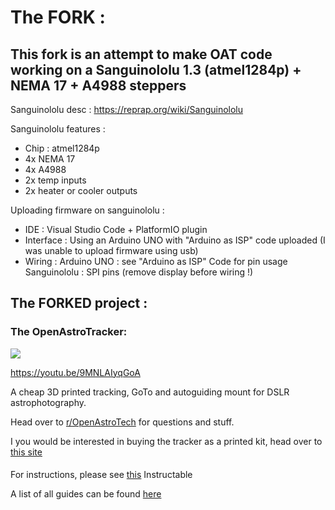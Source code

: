 # The FORK :

## This fork is an attempt to make OAT code working on a Sanguinololu 1.3 (atmel1284p) + NEMA 17 + A4988 steppers

Sanguinololu desc : https://reprap.org/wiki/Sanguinololu

Sanguinololu features :
* Chip : atmel1284p
* 4x NEMA 17
* 4x A4988
* 2x temp inputs
* 2x heater or cooler outputs

Uploading firmware on sanguinololu :
- IDE : Visual Studio Code + PlatformIO plugin
- Interface : Using an Arduino UNO with "Arduino as ISP" code uploaded (I was unable to upload firmware using usb)
- Wiring :
  Arduino UNO : see "Arduino as ISP" Code for pin usage
  Sanguinololu : SPI pins (remove display before wiring !)

## The FORKED project :

### The OpenAstroTracker:

![](https://i.imgur.com/5ENuuHv.jpg)

https://youtu.be/9MNLAIyqGoA

A cheap 3D printed tracking, GoTo and autoguiding mount for DSLR astrophotography.

Head over to [r/OpenAstroTech](https://www.reddit.com/r/OpenAstroTech/) for questions and stuff.

I you would be interested in buying the tracker as a printed kit, head over to [this site](https://openastrotech.com/products/)

####

For instructions, please see [this](https://www.instructables.com/id/OpenAstroTracker-a-DSLR-Tracking-GoTo-Mount-for-As/) Instructable 

A list of all guides can be found [here](https://www.reddit.com/r/OpenAstroTech/comments/gc4pmr/all_current_guides/)